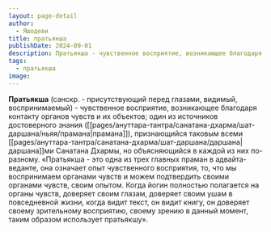 ```yaml
---
layout: page-detail
author:
  - Яшодеви
title: пратьякша
publishDate: 2024-09-01
description: Пратьякша - чувственное восприятие, возникающее благодаря контакту органов чувств и их объектов; один из источников достоверного знания (прамана), признающийся таковым всеми даршанами (школами философии) Санатана Дхармы, но объясняющийся в каждой из них по-разному.
tags:
  - пратьякша
image:
---
```

**Пратьякша** (санскр. - присутствующий перед глазами, видимый, воспринимаемый) - чувственное восприятие, возникающее благодаря контакту органов чувств и их объектов; один из источников достоверного знания ([[pages/ануттара-тантра/санатана-дхарма/шат-даршана/ньяя/прамана|прамана]]), признающийся таковым всеми [[pages/ануттара-тантра/санатана-дхарма/шат-даршана/даршана|даршана]]ми Санатана Дхармы, но объясняющийся в каждой из них по-разному.
 «Пратьякша - это одна из трех главных праман в адвайта-веданте, она означает опыт чувственного восприятия, то, что мы воспринимаем органами чувств и можем подтвердить своими органами чувств, своим опытом. Когда йогин полностью полагается на органы чувств, доверяет своим глазам, доверяет своим ушам в повседневной жизни, когда видит текст, он видит книгу, он доверяет своему зрительному восприятию, своему зрению в данный момент, таким образом использует пратьякшу».

